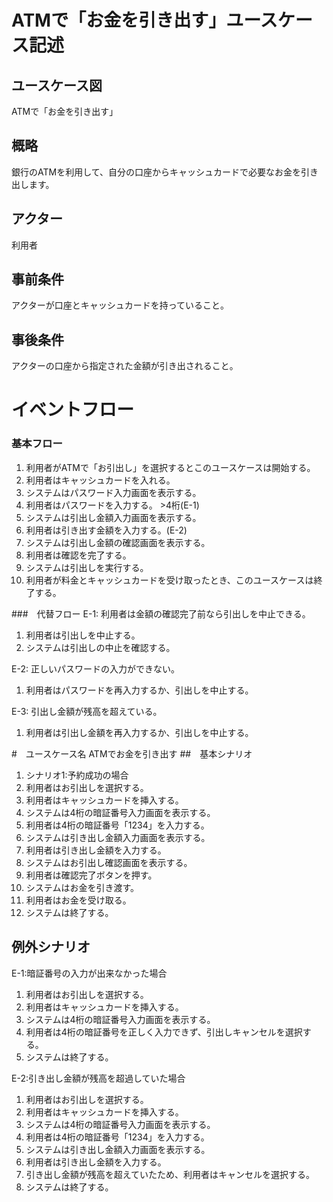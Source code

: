 # ATMで「お金を引き出す」ユースケース記述
## ユースケース図
ATMで「お金を引き出す」
## 概略
銀行のATMを利用して、自分の口座からキャッシュカードで必要なお金を引き出します。
## アクター
利用者
## 事前条件
アクターが口座とキャッシュカードを持っていること。
## 事後条件
アクターの口座から指定された金額が引き出されること。
# イベントフロー
### 基本フロー
1. 利用者がATMで「お引出し」を選択するとこのユースケースは開始する。
2. 利用者はキャッシュカードを入れる。
3. システムはパスワード入力画面を表示する。
4. 利用者はパスワードを入力する。 >4桁(E-1)
5. システムは引出し金額入力画面を表示する。
6. 利用者は引き出す金額を入力する。(E-2)
7. システムは引出し金額の確認画面を表示する。
8. 利用者は確認を完了する。
9. システムは引出しを実行する。
10. 利用者が料金とキャッシュカードを受け取ったとき、このユースケースは終了する。

###　代替フロー
E-1: 利用者は金額の確認完了前なら引出しを中止できる。
1. 利用者は引出しを中止する。
2. システムは引出しの中止を確認する。

E-2: 正しいパスワードの入力ができない。
1. 利用者はパスワードを再入力するか、引出しを中止する。

E-3: 引出し金額が残高を超えている。
1. 利用者は引出し金額を再入力するか、引出しを中止する。

#　ユースケース名
ATMでお金を引き出す
##　基本シナリオ
1. シナリオ1:予約成功の場合
2. 利用者はお引出しを選択する。
3. 利用者はキャッシュカードを挿入する。
4. システムは4桁の暗証番号入力画面を表示する。
5. 利用者は4桁の暗証番号「1234」を入力する。
6. システムは引き出し金額入力画面を表示する。
7. 利用者は引き出し金額を入力する。
8. システムはお引出し確認画面を表示する。
9. 利用者は確認完了ボタンを押す。
10. システムはお金を引き渡す。
11. 利用者はお金を受け取る。
12. システムは終了する。
## 例外シナリオ
E-1:暗証番号の入力が出来なかった場合
1. 利用者はお引出しを選択する。
2. 利用者はキャッシュカードを挿入する。
3. システムは4桁の暗証番号入力画面を表示する。
4. 利用者は4桁の暗証番号を正しく入力できず、引出しキャンセルを選択する。
5. システムは終了する。

E-2:引き出し金額が残高を超過していた場合
1. 利用者はお引出しを選択する。
2. 利用者はキャッシュカードを挿入する。
3. システムは4桁の暗証番号入力画面を表示する。
4. 利用者は4桁の暗証番号「1234」を入力する。
5. システムは引き出し金額入力画面を表示する。
6. 利用者は引き出し金額を入力する。
7. 引き出し金額が残高を超えていたため、利用者はキャンセルを選択する。
8. システムは終了する。
